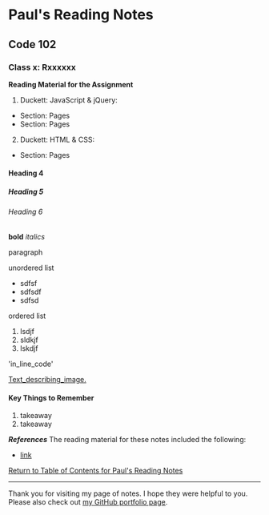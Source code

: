 # Paul's Reading Notes

## Code 102

### Class x: Rxxxxxx

**Reading Material for the Assignment**
1. Duckett: JavaScript & jQuery:
- Section: Pages
- Section: Pages
2. Duckett: HTML & CSS:
- Section: Pages


<!-- Helpful Reminders for Writing in Markdown  -->

#### Heading 4
##### Heading 5
###### Heading 6

**bold**
*italics*

paragraph

unordered list
- sdfsf
- sdfsdf
- sdfsd

ordered list
1. lsdjf
1. sldkjf
1. lskdjf

'in_line_code'

[Text_describing_image.](link_to_helpful_image)

<!-- end/ Helpful Reminders for Writing in Markdown  -->


#### Key Things to Remember
1. takeaway
1. takeaway




***References***
The reading material for these notes included the following:
- [link](address)




[Return to Table of Contents for Paul's Reading Notes](https://paul-leonard.github.io/reading-notes/ "Go back to find more notes!")

---

Thank you for visiting my page of notes.  I hope they were helpful to you.  Please also check out [my GitHub portfolio page](https://github.com/paul-leonard "Paul's GitHub Portfolio").
